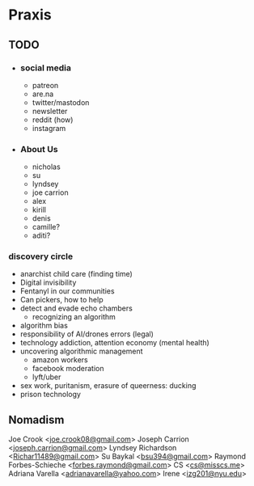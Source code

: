 # Praxis

## TODO

- ### social media

  - patreon
  - are.na
  - twitter/mastodon
  - newsletter
  - reddit (how)
  - instagram

- ### About Us

  - nicholas
  - su
  - lyndsey
  - joe carrion
  - alex
  - kirill
  - denis
  - camille?
  - aditi?

### discovery circle

- anarchist child care (finding time)
- Digital invisibility
- Fentanyl in our communities
- Can pickers, how to help
- detect and evade echo chambers
  - recognizing an algorithm
- algorithm bias
- responsibility of AI/drones errors (legal)
- technology addiction, attention economy (mental health)
- uncovering algorithmic management
  - amazon workers
  - facebook moderation
  - lyft/uber
- sex work, puritanism, erasure of queerness: ducking
- prison technology

## Nomadism

Joe Crook <<joe.crook08@gmail.com>>
Joseph Carrion <<joseph.carrion@gmail.com>>
Lyndsey Richardson <<Richar11489@gmail.com>>
Su Baykal <<bsu394@gmail.com>>
Raymond Forbes-Schieche <<forbes.raymond@gmail.com>>
CS <<cs@misscs.me>>
Adriana Varella <<adrianavarella@yahoo.com>>
Irene <<izg201@nyu.edu>>
